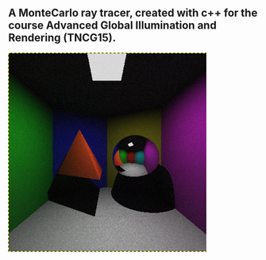 ## A MonteCarlo ray tracer, created with c++ for the course Advanced Global Illumination and Rendering (TNCG15).

![Alt text](./result.png "Result")
